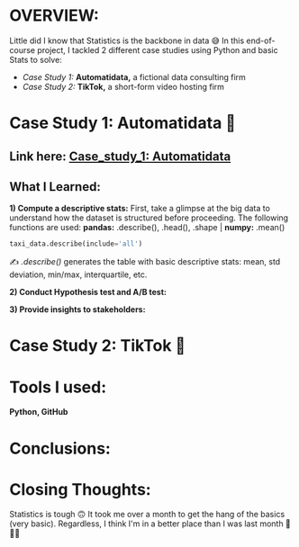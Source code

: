 # OVERVIEW:
Little did I know that Statistics is the backbone in data 😅 In this end-of-course project, I tackled 2 different case studies using Python and basic Stats to solve:
- *Case Study 1:* **Automatidata,** a fictional data consulting firm
- *Case Study 2:* **TikTok,** a short-form video hosting firm

# Case Study 1: Automatidata 🚕
## Link here: [Case_study_1: Automatidata](https://github.com/amy941/Google_Advanced_Module-4_Statistics/blob/main/Case_Study_1_%20Automatidata.ipynb)

## What I Learned:
  
  **1) Compute a descriptive stats:**
     First, take a glimpse at the big data to understand how the dataset is structured before proceeding. The following functions are used:
     **pandas:** .describe(), .head(), .shape | **numpy:** .mean()

 ```python
 taxi_data.describe(include='all')
 ```

✍ *.describe()* generates the table with basic descriptive stats: mean, std deviation, min/max, interquartile, etc.
     
     
    
     
  
 

  **2) Conduct Hypothesis test and A/B test:**

  
  **3) Provide insights to stakeholders:** 





# Case Study 2: TikTok 🎵




# Tools I used:
**Python, GitHub**

# Conclusions:

# Closing Thoughts:
Statistics is tough 🙃 It took me over a month to get the hang of the basics (very basic). Regardless, I think I'm in a better place than I was last month 🐌🐌🐌
